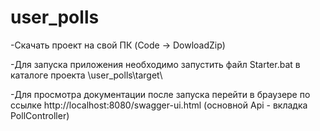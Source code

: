 # user_polls
-Скачать проект на свой ПК (Code -> DowloadZip)

-Для запуска приложения необходимо запустить файл Starter.bat в каталоге проекта \user_polls\target\

-Для просмотра документации после запуска перейти в браузере по ссылке http://localhost:8080/swagger-ui.html (основной Api - вкладка PollController)

